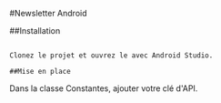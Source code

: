 #Newsletter Android

##Installation
```

Clonez le projet et ouvrez le avec Android Studio.

##Mise en place
```
Dans la classe Constantes, ajouter votre clé d'API. 
